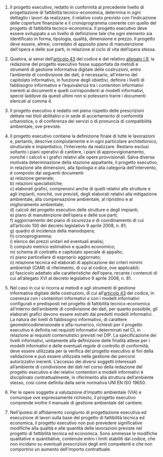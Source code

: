 1. Il progetto esecutivo, redatto in conformità al precedente livello di progettazione di fattibilità tecnico-economica, determina in ogni dettaglio i lavori da realizzare, il relativo costo previsto con l’indicazione delle coperture finanziarie e il cronoprogramma coerente con quello del progetto di fattibilità tecnico-economica. Il progetto esecutivo deve essere sviluppato a un livello di definizione tale che ogni elemento sia identificato in forma, tipologia, qualità, dimensione e prezzo. Il progetto deve essere, altresì, corredato di apposito piano di manutenzione dell'opera e delle sue parti, in relazione al ciclo di vita dell’opera stessa.

2. Qualora, ai sensi dell’[articolo 43](/articolo-43/1) del codice e del relativo [allegato I.9](/section/attachment-1-9/1), la redazione del progetto esecutivo fosse supportata da metodi e strumenti di gestione informativa digitale delle costruzioni, entro l’ambiente di condivisione dei dati, è necessario, all’interno del capitolato informativo, in funzione degli obiettivi, definire i livelli di fabbisogno informativo e l’equivalenza tra i contenitori informativi inerenti ai documenti e quelli corrispondenti ai modelli informativi, specie laddove da questi ultimi non si potessero trarre i documenti elencati al comma 4.

3. Il progetto esecutivo è redatto nel pieno rispetto delle prescrizioni dettate nei titoli abilitativi o in sede di accertamento di conformità urbanistica, o di conferenza dei servizi o di pronuncia di compatibilità ambientale, ove previste.

4. Il progetto esecutivo contiene la definizione finale di tutte le lavorazioni e, pertanto, descrive compiutamente e in ogni particolare architettonico, strutturale e impiantistico, l’intervento da realizzare. Restano esclusi soltanto i piani operativi di cantiere, i piani di approvvigionamento, nonché i calcoli e i grafici relativi alle opere provvisionali. Salva diversa motivata determinazione della stazione appaltante, il progetto esecutivo, in relazione alle dimensioni, alla tipologia e alla categoria dell’intervento, è composto dai seguenti documenti:<br>a) relazione generale;<br>b) relazioni specialistiche;<br>c) elaborati grafici, comprensivi anche di quelli relativi alle strutture e agli impianti, nonché, ove previsti, degli elaborati relativi alla mitigazione ambientale, alla compensazione ambientale, al ripristino e al miglioramento ambientale;<br>d) calcoli del progetto esecutivo delle strutture e degli impianti;<br>e) piano di manutenzione dell’opera e delle sue parti;<br>f) aggiornamento del piano di sicurezza e di coordinamento di cui all’articolo 100 del decreto legislativo 9 aprile 2008, n. 81;<br>g) quadro di incidenza della manodopera;<br>h) cronoprogramma;<br>i) elenco dei prezzi unitari ed eventuali analisi;<br>l) computo metrico estimativo e quadro economico;<br>m) schema di contratto e capitolato speciale di appalto;<br>n) piano particellare di esproprio aggiornato;<br>o) relazione tecnica ed elaborati di applicazione dei criteri minimi ambientali (CAM) di riferimento, di cui al codice, ove applicabili;<br>p) fascicolo adattato alle caratteristiche dell’opera, recante i contenuti di cui all’allegato XVI al decreto legislativo 9 aprile 2008, n. 81.<br>

5. Nel caso in cui si ricorra ai metodi e agli strumenti di gestione informativa digitale delle costruzioni, di cui all’[articolo 43](/articolo-43/1) del codice, in coerenza con i contenitori informativi e con i modelli informativi configurati e predisposti nel progetto di fattibilità tecnico-economica all’interno dell’ambiente di condivisione dei dati, per quanto possibile, gli elaborati grafici devono essere estratti dai predetti modelli informativi. La natura dei livelli di fabbisogno informativo, di carattere geometricodimensionale e alfa-numerico, richiesti per il progetto esecutivo è definita nei requisiti informativi determinati nel CI, in relazione ai requisiti contenutistici previsti nel DIP. La specificazione dei livelli informativi, unitamente alla definizione delle finalità attese per i modelli informativi e delle eventuali regole di controllo di conformità, deve essere utilizzata per la verifica del progetto esecutivo ai fini della validazione e può essere utilizzata nella gestione dei percorsi autorizzativi inerenti. L’accesso dei diversi soggetti interessati all’ambiente di condivisione dei dati nel corso della redazione del progetto esecutivo e dei relativi contenitori e modelli informativi è disciplinato contrattualmente, in riferimento alla struttura dell’ambiente stesso, così come definita dalla serie normativa UNI EN ISO 19650.

6. Per le opere soggette a valutazione d’impatto ambientale (VIA) e comunque ove espressamente richiesto, il progetto esecutivo comprende inoltre il manuale di gestione ambientale del cantiere.

7. Nell’ipotesi di affidamento congiunto di progettazione esecutiva ed esecuzione di lavori sulla base del progetto di fattibilità tecnica ed economica, il progetto esecutivo non può prevedere significative modifiche alla qualità e alle quantità delle lavorazioni previste nel progetto di fattibilità tecnica ed economica. Sono ammesse le modifiche qualitative e quantitative, contenute entro i limiti stabiliti dal codice, che non incidano su eventuali prescrizioni degli enti competenti e che non comportino un aumento dell’importo contrattuale.